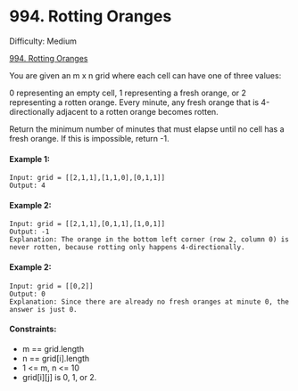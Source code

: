 # 994. Rotting Oranges

Difficulty: Medium

[994. Rotting Oranges](https://leetcode.com/problems/rotting-oranges/)

You are given an m x n grid where each cell can have one of three values:

0 representing an empty cell,
1 representing a fresh orange, or
2 representing a rotten orange.
Every minute, any fresh orange that is 4-directionally adjacent to a rotten orange becomes rotten.

Return the minimum number of minutes that must elapse until no cell has a fresh orange. If this is impossible, return -1.

#### Example 1:

```
Input: grid = [[2,1,1],[1,1,0],[0,1,1]]
Output: 4
```

#### Example 2:

```
Input: grid = [[2,1,1],[0,1,1],[1,0,1]]
Output: -1
Explanation: The orange in the bottom left corner (row 2, column 0) is never rotten, because rotting only happens 4-directionally.
```

#### Example 2:

```
Input: grid = [[0,2]]
Output: 0
Explanation: Since there are already no fresh oranges at minute 0, the answer is just 0.
```

#### Constraints:

-   m == grid.length
-   n == grid[i].length
-   1 <= m, n <= 10
-   grid[i][j] is 0, 1, or 2.
